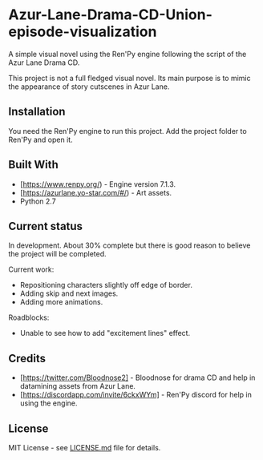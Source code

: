 # Azur-Lane-Drama-CD-Union-episode-visualization
A simple visual novel using the Ren'Py engine following the script of the Azur Lane Drama CD.

This project is not a full fledged visual novel. Its main purpose is to mimic the appearance of story cutscenes in Azur Lane.

## Installation

You need the Ren'Py engine to run this project. Add the project folder to Ren'Py and open it.

## Built With

* [https://www.renpy.org/) - Engine version 7.1.3.
* [https://azurlane.yo-star.com/#/) - Art assets.
* Python 2.7

## Current status

In development. About 30% complete but there is good reason to believe the project will be completed.

Current work:
* Repositioning characters slightly off edge of border.
* Adding skip and next images.
* Adding more animations.

Roadblocks:
* Unable to see how to add "excitement lines" effect.

## Credits

* [https://twitter.com/Bloodnose2] - Bloodnose for drama CD and help in datamining assets from Azur Lane.
* [https://discordapp.com/invite/6ckxWYm] - Ren'Py discord for help in using the engine.

## License

MIT License - see [LICENSE.md](LICENSE.md) file for details.
